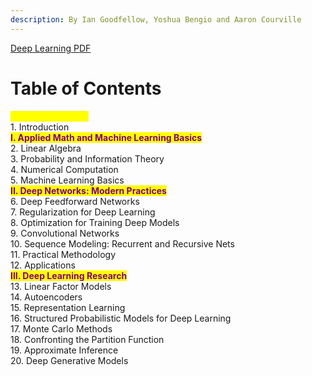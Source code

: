 ```yaml
---
description: By Ian Goodfellow, Yoshua Bengio and Aaron Courville
---
```


[Deep Learning PDF](https://github.com/bryan-ortiz0/deep-learning-notes/files/13930352/Deep.Learning.pdf)

# Table of Contents

<mark style="color:yellow;">**Table of Contents:**</mark>\
1\. Introduction\
<mark style="color:purple;">**I. Applied Math and Machine Learning Basics**</mark>\
2\. Linear Algebra\
3\. Probability and Information Theory\
4\. Numerical Computation\
5\. Machine Learning Basics\
<mark style="color:purple;">**II. Deep Networks: Modern Practices**</mark>\
6\. Deep Feedforward Networks\
7\. Regularization for Deep Learning\
8\. Optimization for Training Deep Models\
9\. Convolutional Networks\
10\. Sequence Modeling: Recurrent and Recursive Nets\
11\. Practical Methodology\
12\. Applications\
<mark style="color:purple;">**III. Deep Learning Research**</mark>\
13\. Linear Factor Models\
14\. Autoencoders\
15\. Representation Learning\
16\. Structured Probabilistic Models for Deep Learning\
17\. Monte Carlo Methods\
18\. Confronting the Partition Function\
19\. Approximate Inference\
20\. Deep Generative Models&#x20;

